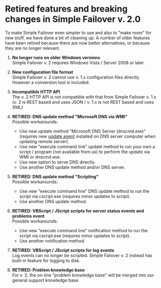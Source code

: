﻿---
category: 5
frontpage: false
comments: true
refs: 4
created-utc: 2019-01-01
modified-utc: 2019-01-01
---
# Retired features and breaking changes in Simple Failover v. 2.0

To make Simple Failover even simpler to use and also to "make room" for new stuff, we have done a bit of cleaning up.
A number of older features have been retired because there are now better alternatives, or because they are no longer relevant.  

1. **No longer runs on older Windows versions**  
Simple Failover v. 2 requires Windows Vista / Server 2008 or later.

1. **New configuration file format**  
Simple Failover v. 2 cannot use v. 1.x configuration files directly. However a conversion tool is included.

1. **Incompatible HTTP API**  
The v. 2 HTTP API is not compatible with that from Simple Failover v. 1.x (v. 2 is REST based and uses JSON / v. 1.x is not REST based and uses XML)

1. **RETIRED: DNS update method "Microsoft DNS via WMI"**  
Possible workarounds:
    - Use new update method "Microsoft DNS Server (dnscmd.exe)" (requires new [update agent](https://simplefailover.com/mdua) installed on DNS server computer when updating remote server).
    - Use new "execute command line" update method to run your own a script / program (not available from us) to perform the update via WMI or dnscmd.exe.
    - Use new option to serve DNS directly.
    - Use another DNS update method and/or DNS server.

1. **RETIRED: DNS update method "Scripting"**  
Possible workarounds:
    - Use new "execute command line" DNS update method to run the script via cscript.exe (requires minor updates to script).
    - Use another DNS update method.

1. **RETIRED: VBScript / JScript scripts for server status events and problems event**  
Possible workarounds:
    - Use new "execute command line" notification method to run the script via cscript.exe (requires minor updates to script).  
    - Use another notification method.  

1. **RETIRED: VBScript / JScript scripts for log events**  
Log events can no longer be scripted.
Simple Failover v. 2 instead has built-in feature for logging to disk.  

1. **RETIRED: Problem knowledge base**  
For v. 2, the on-line "problem knowledge base" will be merged into our general support knowledge base.